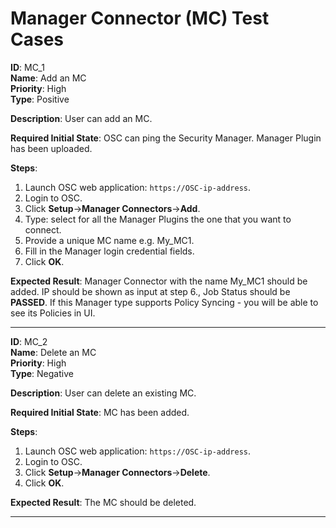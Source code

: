 # Manager Connector (MC) Test Cases

**ID**: MC_1  
**Name**: Add an MC  
**Priority**: High  
**Type**: Positive  

**Description**: 
User can add an MC.

**Required Initial State**: 
OSC can ping the Security Manager.
Manager Plugin has been uploaded.

**Steps**:  
1. Launch OSC web application: `https://OSC-ip-address`.  
2. Login to OSC.  
3. Click **Setup**->**Manager Connectors**->**Add**.  
4. Type: select for all the Manager Plugins the one that you want to connect.
5. Provide a unique MC name e.g. My_MC1.  
6. Fill in the Manager login credential fields.  
7. Click **OK**.  

**Expected Result**: 
Manager Connector with the name My_MC1 should be added. IP should be shown as input at step 6., Job Status should be **PASSED**.
If this Manager type supports Policy Syncing - you will be able to see its Policies in UI.

****

**ID**: MC_2   
**Name**: Delete an MC  
**Priority**: High  
**Type**: Negative  

**Description**: 
User can delete an existing MC.

**Required Initial State**: 
MC has been added.

**Steps**:  
1. Launch OSC web application: `https://OSC-ip-address`.  
2. Login to OSC.  
3. Click **Setup**->**Manager Connectors**->**Delete**.  
4. Click **OK**.  

**Expected Result**: 
The MC should be deleted.

****
